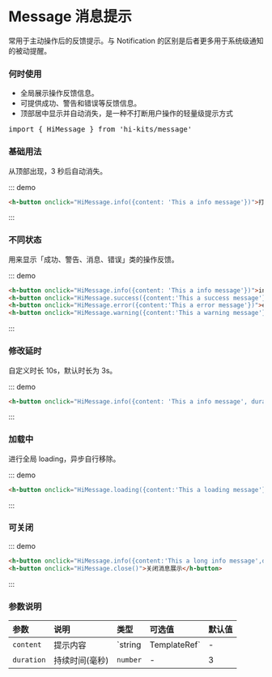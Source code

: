 # Message 消息提示

常用于主动操作后的反馈提示。与 Notification 的区别是后者更多用于系统级通知的被动提醒。

### 何时使用

- 全局展示操作反馈信息。
- 可提供成功、警告和错误等反馈信息。
- 顶部居中显示并自动消失，是一种不打断用户操作的轻量级提示方式
<pre class="language-ts">
import { HiMessage } from 'hi-kits/message'
</pre>
### 基础用法

从顶部出现，3 秒后自动消失。

::: demo
```html
<h-button onclick="HiMessage.info({content: 'This a info message'})">打开消息提示</h-button>

```
:::

### 不同状态

用来显示「成功、警告、消息、错误」类的操作反馈。

::: demo
```html
<h-button onclick="HiMessage.info({content: 'This a info message'})">info</h-button>
<h-button onclick="HiMessage.success({content:'This a success message'})">success</h-button>
<h-button onclick="HiMessage.error({content:'This a error message'})">error</h-button>
<h-button onclick="HiMessage.warning({content:'This a warning message'})">warning</h-button>

```
:::

### 修改延时
自定义时长 10s，默认时长为 3s。

::: demo
```html
<h-button onclick="HiMessage.info({content: 'This a info message', duration: 10000})">点击10秒后消失</h-button>

```
:::

### 加载中
进行全局 loading，异步自行移除。

::: demo
```html
<h-button onclick="HiMessage.loading({content:'This a loading message'})">loading</h-button>

```
:::

### 可关闭

::: demo
```html
<h-button onclick="HiMessage.info({content:'This a long info message',duration: 3000000})">消息展示</h-button>
<h-button onclick="HiMessage.close()">关闭消息展示</h-button>

```
:::

### 参数说明

|参数|说明|类型|可选值|默认值
|:--|:--|:--|:-----|:---
| `content`| 提示内容| `string | TemplateRef`| - | -
| `duration`| 持续时间(毫秒)| `number` |-	| 3
